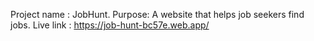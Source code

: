Project name : JobHunt.
Purpose: A website that helps job seekers find jobs.
Live link : https://job-hunt-bc57e.web.app/ 

